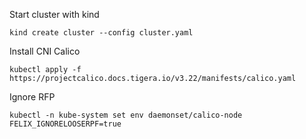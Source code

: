 Start cluster with kind
```
kind create cluster --config cluster.yaml
```
Install CNI Calico
```
kubectl apply -f https://projectcalico.docs.tigera.io/v3.22/manifests/calico.yaml
```
Ignore RFP
```
kubectl -n kube-system set env daemonset/calico-node FELIX_IGNORELOOSERPF=true
```